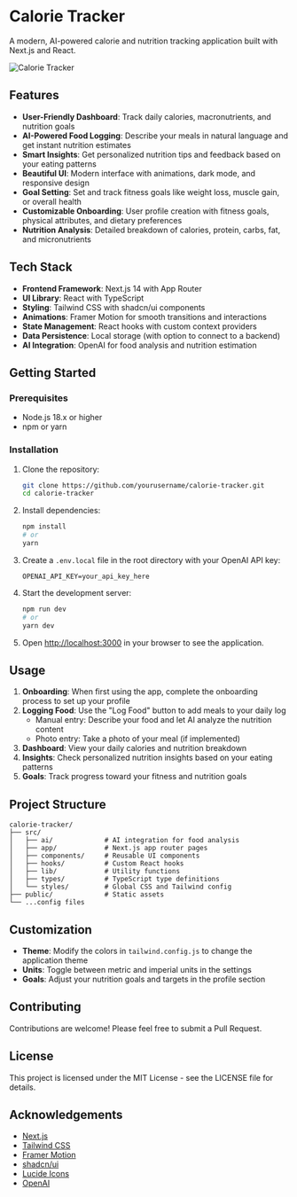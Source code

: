 # Calorie Tracker

A modern, AI-powered calorie and nutrition tracking application built with Next.js and React.

![Calorie Tracker](./public/preview.png)

## Features

- **User-Friendly Dashboard**: Track daily calories, macronutrients, and nutrition goals
- **AI-Powered Food Logging**: Describe your meals in natural language and get instant nutrition estimates
- **Smart Insights**: Get personalized nutrition tips and feedback based on your eating patterns
- **Beautiful UI**: Modern interface with animations, dark mode, and responsive design
- **Goal Setting**: Set and track fitness goals like weight loss, muscle gain, or overall health
- **Customizable Onboarding**: User profile creation with fitness goals, physical attributes, and dietary preferences
- **Nutrition Analysis**: Detailed breakdown of calories, protein, carbs, fat, and micronutrients

## Tech Stack

- **Frontend Framework**: Next.js 14 with App Router
- **UI Library**: React with TypeScript
- **Styling**: Tailwind CSS with shadcn/ui components
- **Animations**: Framer Motion for smooth transitions and interactions
- **State Management**: React hooks with custom context providers
- **Data Persistence**: Local storage (with option to connect to a backend)
- **AI Integration**: OpenAI for food analysis and nutrition estimation

## Getting Started

### Prerequisites

- Node.js 18.x or higher
- npm or yarn

### Installation

1. Clone the repository:
   ```bash
   git clone https://github.com/yourusername/calorie-tracker.git
   cd calorie-tracker
   ```

2. Install dependencies:
   ```bash
   npm install
   # or
   yarn
   ```

3. Create a `.env.local` file in the root directory with your OpenAI API key:
   ```
   OPENAI_API_KEY=your_api_key_here
   ```

4. Start the development server:
   ```bash
   npm run dev
   # or
   yarn dev
   ```

5. Open [http://localhost:3000](http://localhost:3000) in your browser to see the application.

## Usage

1. **Onboarding**: When first using the app, complete the onboarding process to set up your profile
2. **Logging Food**: Use the "Log Food" button to add meals to your daily log
   - Manual entry: Describe your food and let AI analyze the nutrition content
   - Photo entry: Take a photo of your meal (if implemented)
3. **Dashboard**: View your daily calories and nutrition breakdown
4. **Insights**: Check personalized nutrition insights based on your eating patterns
5. **Goals**: Track progress toward your fitness and nutrition goals

## Project Structure

```
calorie-tracker/
├── src/
│   ├── ai/             # AI integration for food analysis
│   ├── app/            # Next.js app router pages
│   ├── components/     # Reusable UI components
│   ├── hooks/          # Custom React hooks
│   ├── lib/            # Utility functions
│   ├── types/          # TypeScript type definitions
│   └── styles/         # Global CSS and Tailwind config
├── public/             # Static assets
└── ...config files
```

## Customization

- **Theme**: Modify the colors in `tailwind.config.js` to change the application theme
- **Units**: Toggle between metric and imperial units in the settings
- **Goals**: Adjust your nutrition goals and targets in the profile section

## Contributing

Contributions are welcome! Please feel free to submit a Pull Request.

## License

This project is licensed under the MIT License - see the LICENSE file for details.

## Acknowledgements

- [Next.js](https://nextjs.org/)
- [Tailwind CSS](https://tailwindcss.com/)
- [Framer Motion](https://www.framer.com/motion/)
- [shadcn/ui](https://ui.shadcn.com/)
- [Lucide Icons](https://lucide.dev/)
- [OpenAI](https://openai.com/)
